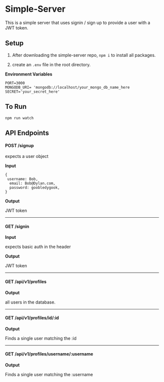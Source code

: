# Simple-Server

This is a simple server that uses signin / sign up to provide a user with a JWT token.

## Setup

1. After downloading the simple-server repo, `npm i` to install all packages.

1. create an `.env` file in the root directory.

**Environment Variables**

```
PORT=3000
MONGODB_URI= 'mongodb://localhost/your_mongo_db_name_here
SECRET='your_secret_here'
```

## To Run

`npm run watch`


## API Endpoints

#### POST /signup

expects a user object

**Input**

```
{
 username: Bob,
  email: Bob@Dylan.com,
  password: goobledygook,
}
```

**Output**

JWT token

<hr />

#### GET /signin

**Input**

expects basic auth in the header

**Output**

JWT token

<hr />

#### GET /api/v1/profiles

**Output**

all users in the database.

<hr />

#### GET /api/v1/profiles/id/:id

**Output**

Finds a single user matching the :id

<hr />

#### GET /api/v1/profiles/username/:username

**Output**

Finds a single user matching the :username






